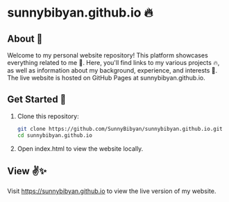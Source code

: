 # sunnybibyan.github.io 🔥

## About 🙌
Welcome to my personal website repository! This platform showcases everything related to me 🌈. Here, you'll find links to my various projects 🔥, as well as information about my background, experience, and interests 🌱. The live website is hosted on GitHub Pages at sunnybibyan.github.io.

## Get Started 🌱
1. Clone this repository:
   ```bash
   git clone https://github.com/SunnyBibyan/sunnybibyan.github.io.git
   cd sunnybibyan.github.io
2. Open index.html to view the website locally.
## View ✌✨
Visit https://sunnybibyan.github.io to view the live version of my website.
